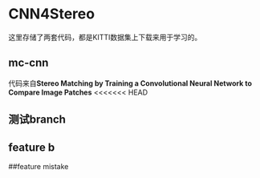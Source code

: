 # CNN4Stereo
这里存储了两套代码，都是KITTI数据集上下载来用于学习的。
## mc-cnn

代码来自**Stereo Matching by Training a Convolutional Neural Network to Compare Image Patches**
<<<<<<< HEAD

## 测试branch

## feature b

##feature
mistake
